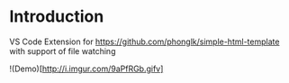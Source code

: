 # Introduction

VS Code Extension for https://github.com/phonglk/simple-html-template with support of file watching

!(Demo)[http://i.imgur.com/9aPfRGb.gifv]